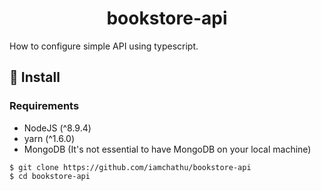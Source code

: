 <h1 align="middle"> bookstore-api</h1>
How to configure simple API using  typescript.

## 🚀 Install
### Requirements

* NodeJS (^8.9.4)
* yarn (^1.6.0)
* MongoDB (It's not essential to have MongoDB on your local machine)

```
$ git clone https://github.com/iamchathu/bookstore-api
$ cd bookstore-api
```
